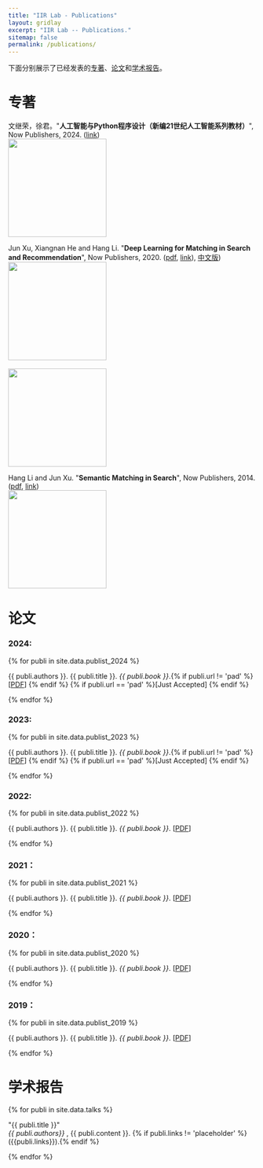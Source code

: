 ```yaml
---
title: "IIR Lab - Publications"
layout: gridlay
excerpt: "IIR Lab -- Publications."
sitemap: false
permalink: /publications/
---
```


下面分别展示了已经发表的[专著](#专著)、[论文](#论文列表)和[学术报告](#学术报告)。

<!-- # Publications -->
# 专著
文继荣，徐君。"**人工智能与Python程序设计（新编21世纪人工智能系列教材）**", Now Publishers, 2024. (<a href="https://item.jd.com/10104335932194.html">link</a>)
<br>
<a href="https://item.jd.com/10104335932194.html"><img src="{{ site.url }}{{ site.baseurl }}/images/python.png" width="200" class="panel_cover_photo" /></a>
<br>


Jun Xu, Xiangnan He and Hang Li. "**Deep Learning for Matching in Search and Recommendation**", Now Publishers, 2020. (<a href="{{ site.url }}{{ site.baseurl }}/downloads/fntir20-DL4Match.pdf">pdf</a>, <a href="http://www.nowpublishers.com/articles/foundations-and-trends-in-information-retrieval/INR-035">link</a>), <a href="https://item.jd.com/10068346175993.html">中文版</a>)
<br>
<a href="https://www.nowpublishers.com/article/Details/INR-076"><img src="{{ site.url }}{{ site.baseurl }}/images/DMRS.jpg" width="200" class="panel_cover_photo" /></a>
<br>
<br>
<a href="https://www.nowpublishers.com/article/Details/INR-076"><img src="{{ site.url }}{{ site.baseurl }}/images/match_zh.png" width="200" class="panel_cover_photo" /></a>
<br>


 Hang Li and Jun Xu. "**Semantic Matching in Search**", Now Publishers, 2014. (<a href="{{ site.url }}{{ site.baseurl }}/downloads/SemanticMatchingInSearch_2014.pdf">pdf</a>, <a href="http://www.nowpublishers.com/articles/foundations-and-trends-in-information-retrieval/INR-035">link</a>)
<br>
<a href="http://www.nowpublishers.com/articles/foundations-and-trends-in-information-retrieval/INR-035"><img src="{{ site.url }}{{ site.baseurl }}/images/SMSearch.jpg" width="200" class="panel_cover_photo" /></a>
<br>

# 论文

### 2024:

{% for publi in site.data.publist_2024 %}

  {{ publi.authors }}. {{ publi.title }}. <em>{{ publi.book }}</em>.{% if publi.url != 'pad' %} [<a href="{{ publi.url }}">PDF</a>] {% endif %} {% if publi.url == 'pad' %}[Just Accepted] {% endif %}
  

{% endfor %}

### 2023:

{% for publi in site.data.publist_2023 %}

  {{ publi.authors }}. {{ publi.title }}. <em>{{ publi.book }}</em>.{% if publi.url != 'pad' %} [<a href="{{ publi.url }}">PDF</a>] {% endif %} {% if publi.url == 'pad' %}[Just Accepted] {% endif %}
  

{% endfor %}

### 2022:

{% for publi in site.data.publist_2022 %}

  {{ publi.authors }}. {{ publi.title }}. <em>{{ publi.book }}</em>.
  [<a href="{{ publi.url }}">PDF</a>]

{% endfor %}

### 2021：

{% for publi in site.data.publist_2021 %}

  {{ publi.authors }}. {{ publi.title }}. <em>{{ publi.book }}</em>.
  [<a href="{{ publi.url }}">PDF</a>]

{% endfor %}

### 2020：

{% for publi in site.data.publist_2020 %}

  {{ publi.authors }}. {{ publi.title }}. <em>{{ publi.book }}</em>.
  [<a href="{{ publi.url }}">PDF</a>]

{% endfor %}

### 2019：

{% for publi in site.data.publist_2019 %}

  {{ publi.authors }}. {{ publi.title }}. <em>{{ publi.book }}</em>.
  [<a href="{{ publi.url }}">PDF</a>]

{% endfor %}

<!-- ## Patents
<em>Milan P Allan, S Gröblacher, RA Norte, M Leeuwenhoek</em><br />Novel atomic force microscopy probes with phononic crystals<br /> PCT/NL20-20/050797 (2020)

<em>Milan P Allan</em><br /> Methods of manufacturing superconductor and phononic elements <br /> <a href="https://patents.google.com/patent/US10439125B2/en?inventor=Milan+ALLAN&oq=inventor:(Milan+ALLAN)">US10439125B2 (2016)</a> -->



# 学术报告

{% for publi in site.data.talks %}

  "{{ publi.title }}" <br />
  <em> {{ publi.authors}} </em>, 
  {{ publi.content }}. 
  {% if publi.links != 'placeholder' %} ({{publi.links}}).{% endif %}

{% endfor %}
